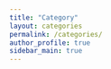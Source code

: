 ```yaml
---
title: "Category" 
layout: categories 
permalink: /categories/ 
author_profile: true 
sidebar_main: true 
---
```

